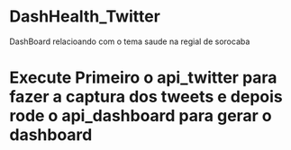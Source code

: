 # DashHealth_Twitter
DashBoard relacioando com o tema saude na regial de sorocaba
# Execute Primeiro o api_twitter para fazer a captura dos tweets e depois rode o api_dashboard para gerar o dashboard
